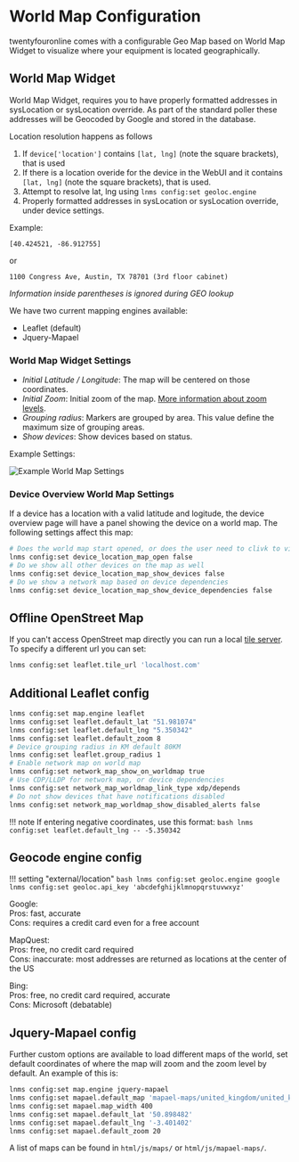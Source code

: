 # World Map Configuration

twentyfouronline comes with a configurable Geo Map based on World Map Widget
to visualize where your equipment is located geographically.

## World Map Widget

World Map Widget, requires you to have properly formatted addresses in
sysLocation or sysLocation override. As part of the standard poller
these addresses will be Geocoded by Google and stored in the database.

Location resolution happens as follows

1. If `device['location']` contains `[lat, lng]` (note the square
   brackets), that is used
1. If there is a location overide for the device in the WebUI and it
   contains `[lat, lng]` (note the square brackets), that is used.
1. Attempt to resolve lat, lng using `lnms config:set geoloc.engine`
1. Properly formatted addresses in sysLocation or sysLocation
   override, under device settings.

Example:

```
[40.424521, -86.912755]
```

or

```
1100 Congress Ave, Austin, TX 78701 (3rd floor cabinet)
```
*Information inside parentheses is ignored during GEO lookup*

We have two current mapping engines available:

- Leaflet (default)
- Jquery-Mapael

### World Map Widget Settings

- *Initial Latitude / Longitude*: The map will be centered on those
  coordinates.
- *Initial Zoom*: Initial zoom of the map. [More information about
  zoom levels](https://wiki.openstreetmap.org/wiki/Zoom_levels).
- *Grouping radius*: Markers are grouped by area. This value define
  the maximum size of grouping areas.
- *Show devices*: Show devices based on status.

Example Settings:

![Example World Map Settings](../img/world-map-widget-settings.png)

### Device Overview World Map Settings

If a device has a location with a valid latitude and logitude, the
device overview page will have a panel showing the device on a world
map.  The following settings affect this map:

```bash
# Does the world map start opened, or does the user need to clivk to view
lnms config:set device_location_map_open false
# Do we show all other devices on the map as well
lnms config:set device_location_map_show_devices false
# Do we show a network map based on device dependencies
lnms config:set device_location_map_show_device_dependencies false
```

## Offline OpenStreet Map

If you can't access OpenStreet map directly you can run a local [tile
server](http://wiki.openstreetmap.org/wiki/Tile_servers). To specify a
different url you can set:

```bash
lnms config:set leaflet.tile_url 'localhost.com'
```

## Additional Leaflet config

```bash
lnms config:set map.engine leaflet
lnms config:set leaflet.default_lat "51.981074"
lnms config:set leaflet.default_lng "5.350342"
lnms config:set leaflet.default_zoom 8
# Device grouping radius in KM default 80KM
lnms config:set leaflet.group_radius 1
# Enable network map on world map
lnms config:set network_map_show_on_worldmap true
# Use CDP/LLDP for network map, or device dependencies
lnms config:set network_map_worldmap_link_type xdp/depends
# Do not show devices that have notifications disabled
lnms config:set network_map_worldmap_show_disabled_alerts false
```

!!! note
    If entering negative coordinates, use this format:
    ```bash
    lnms config:set leaflet.default_lng -- -5.350342
    ```

## Geocode engine config

!!! setting "external/location"
    ```bash
    lnms config:set geoloc.engine google
    lnms config:set geoloc.api_key 'abcdefghijklmnopqrstuvwxyz'
    ```

Google:  
Pros: fast, accurate  
Cons: requires a credit card even for a free account

MapQuest:  
Pros: free, no credit card required  
Cons: inaccurate: most addresses are returned as locations at the center of the US

Bing:  
Pros: free, no credit card required, accurate  
Cons: Microsoft (debatable)

## Jquery-Mapael config

Further custom options are available to load different maps of the
world, set default coordinates of where the map will zoom and the zoom
level by default. An example of this is:

```bash
lnms config:set map.engine jquery-mapael
lnms config:set mapael.default_map 'mapael-maps/united_kingdom/united_kingdom.js'
lnms config:set mapael.map_width 400
lnms config:set mapael.default_lat '50.898482'
lnms config:set mapael.default_lng '-3.401402'
lnms config:set mapael.default_zoom 20
```

A list of maps can be found in ```html/js/maps/``` or ```html/js/mapael-maps/```.




